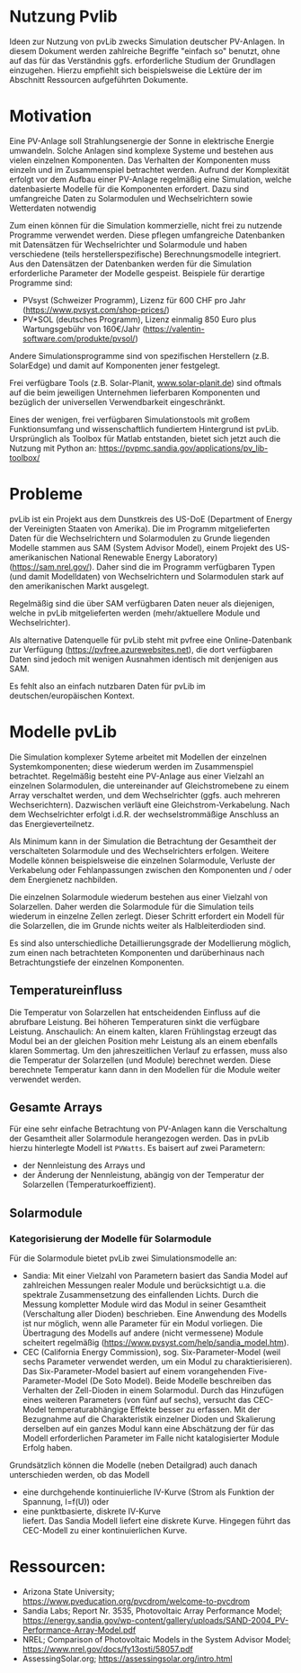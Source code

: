 # Nutzung Pvlib
Ideen zur Nutzung von pvLib zwecks Simulation deutscher PV-Anlagen. In diesem Dokument werden zahlreiche Begriffe "einfach so" benutzt, ohne auf das für das Verständnis ggfs. erforderliche Studium der Grundlagen einzugehen. Hierzu empfiehlt sich beispielsweise die Lektüre der im Abschnitt Ressourcen aufgeführten Dokumente.

# Motivation
Eine PV-Anlage soll Strahlungsenergie der Sonne in elektrische Energie umwandeln. Solche Anlagen sind komplexe Systeme und bestehen aus vielen einzelnen Komponenten. Das Verhalten der Komponenten muss einzeln und im Zusammenspiel betrachtet werden. Aufrund der Komplexität erfolgt vor dem Aufbau einer PV-Anlage regelmäßig eine Simulation, welche datenbasierte Modelle für die Komponenten erfordert. Dazu sind umfangreiche Daten zu Solarmodulen und Wechselrichtern sowie Wetterdaten notwendig

Zum einen können für die Simulation kommerzielle, nicht frei zu nutzende Programme verwendet werden. Diese pflegen umfangreiche Datenbanken mit Datensätzen für Wechselrichter und Solarmodule und haben verschiedene (teils herstellerspezifische) Berechnungsmodelle integriert. Aus den Datensätzen der Datenbanken werden für die Simulation erforderliche Parameter der Modelle gespeist. Beispiele für derartige Programme sind:
- PVsyst (Schweizer Programm), Lizenz für 600 CHF pro Jahr (https://www.pvsyst.com/shop-prices/)
- PV\*SOL (deutsches Programm), Lizenz einmalig 850 Euro plus Wartungsgebühr von 160€/Jahr (https://valentin-software.com/produkte/pvsol/)  

Andere Simulationsprogramme sind von spezifischen Herstellern (z.B. SolarEdge) und damit auf Komponenten jener festgelegt. 

Frei verfügbare Tools (z.B. Solar-Planit, www.solar-planit.de) sind oftmals auf die beim jeweiligen Unternehmen lieferbaren Komponenten und bezüglich der universellen Verwendbarkeit eingeschränkt.

Eines der wenigen, frei verfügbaren Simulationstools mit großem Funktionsumfang und wissenschaftlich fundiertem Hintergrund ist pvLib. Ursprünglich als Toolbox für Matlab entstanden, bietet sich jetzt auch die Nutzung mit Python an: https://pvpmc.sandia.gov/applications/pv_lib-toolbox/

# Probleme
pvLib ist ein Projekt aus dem Dunstkreis des US-DoE (Department of Energy der Vereinigten Staaten von Amerika). Die im Programm mitgelieferten Daten für die Wechselrichtern und Solarmodulen zu Grunde liegenden Modelle stammen aus SAM (System Advisor Model), einem Projekt des US-amerikanischen National Renewable Energy Laboratory) (https://sam.nrel.gov/). Daher sind die im Programm verfügbaren Typen (und damit Modelldaten) von Wechselrichtern und Solarmodulen stark auf den amerikanischen Markt ausgelegt.

Regelmäßig sind die über SAM verfügbaren Daten neuer als diejenigen, welche in pvLib mitgelieferten werden (mehr/aktuellere Module und Wechselrichter). 

Als alternative Datenquelle für pvLib steht mit pvfree eine Online-Datenbank zur Verfügung (https://pvfree.azurewebsites.net), die dort verfügbaren Daten sind jedoch mit wenigen Ausnahmen identisch mit denjenigen aus SAM.

Es fehlt also an einfach nutzbaren Daten für pvLib im deutschen/europäischen Kontext.

# Modelle pvLib
Die Simulation komplexer Syteme arbeitet mit Modellen der einzelnen Systemkomponenten; diese wiederum werden im Zusammenspiel betrachtet. Regelmäßig besteht eine PV-Anlage aus einer Vielzahl an einzelnen Solarmodulen, die untereinander auf Gleichstromebene zu einem Array verschaltet werden, und dem Wechselrichter (ggfs. auch mehreren Wechserichtern). Dazwischen verläuft eine Gleichstrom-Verkabelung. Nach dem Wechselrichter erfolgt i.d.R. der wechselstrommäßige Anschluss an das Energieverteilnetz. 

Als Minimum kann in der Simulation die Betrachtung der Gesamtheit der verschalteten Solarmodule und des Wechselrichters erfolgen. Weitere Modelle können beispielsweise die einzelnen Solarmodule, Verluste der Verkabelung oder Fehlanpassungen zwischen den Komponenten und / oder dem Energienetz nachbilden. 

Die einzelnen Solarmodule wiederum bestehen aus einer Vielzahl von Solarzellen. Daher werden die Solarmodule für die Simulation teils wiederum in einzelne Zellen zerlegt. Dieser Schritt erfordert ein Modell für die Solarzellen, die im Grunde nichts weiter als Halbleiterdioden sind. 

Es sind also unterschiedliche Detaillierungsgrade der Modellierung möglich, zum einen nach betrachteten Komponenten und darüberhinaus nach Betrachtungstiefe der einzelnen Komponenten.

## Temperatureinfluss
Die Temperatur von Solarzellen hat entscheidenden Einfluss auf die abrufbare Leistung. Bei höheren Temperaturen sinkt die verfügbare Leistung. Anschaulich: An einem kalten, klaren Frühlingstag erzeugt das Modul bei an der gleichen Position mehr Leistung als an einem ebenfalls klaren Sommertag. Um den jahreszeitlichen Verlauf zu erfassen, muss also die Temperatur der Solarzellen (und Module) berechnet werden. Diese berechnete Temperatur kann dann in den Modellen für die Module weiter verwendet werden.

## Gesamte Arrays
Für eine sehr einfache Betrachtung von PV-Anlagen kann die Verschaltung der Gesamtheit aller Solarmodule herangezogen werden. Das in pvLib hierzu hinterlegte Modell ist ```PVWatts```. Es baisert auf zwei Parametern:
- der Nennleistung des Arrays und 
- der Änderung der Nennleistung, abängig von der Temperatur der Solarzellen (Temperaturkoeffizient).

## Solarmodule 

###  Kategorisierung der Modelle für Solarmodule
Für die Solarmodule bietet pvLib zwei Simulationsmodelle an:
- Sandia: Mit einer Vielzahl von Parametern basiert das Sandia Model auf zahlreichen Messungen realer Module und berücksichtigt u.a. die spektrale Zusammensetzung des einfallenden Lichts. Durch die Messung kompletter Module wird das Modul in seiner Gesamtheit (Verschaltung aller Dioden) beschrieben. Eine Anwendung des Modells ist nur möglich, wenn alle Parameter für ein Modul vorliegen. Die Übertragung des Modells auf andere (nicht vermessene) Module scheitert regelmäßig (https://www.pvsyst.com/help/sandia_model.htm).
- CEC (California Energy Commission), sog. Six-Parameter-Model (weil sechs Parameter verwendet werden, um ein Modul zu charaktierisieren). Das Six-Parameter-Model basiert auf einem vorangehenden Five-Parameter-Model (De Soto Model). Beide Modelle beschreiben das Verhalten der Zell-Dioden in einem Solarmodul. Durch das Hinzufügen eines weiteren Parameters (von fünf auf sechs), versucht das CEC-Model temperaturabhängige Effekte besser zu erfassen. Mit der Bezugnahme auf die Charakteristik einzelner Dioden und Skalierung derselben auf ein ganzes Modul kann eine Abschätzung der für das Modell erforderlichen Parameter im Falle nicht katalogisierter Module Erfolg haben. 

Grundsätzlich können die Modelle (neben Detailgrad) auch danach unterschieden werden, ob das Modell
- eine durchgehende kontinuierliche IV-Kurve (Strom als Funktion der Spannung, I=f(U)) oder
- eine punktbasierte, diskrete IV-Kurve   
liefert. Das Sandia Modell liefert eine diskrete Kurve. Hingegen führt das CEC-Modell zu einer kontinuierlichen Kurve.


# Ressourcen:
- Arizona State University; https://www.pveducation.org/pvcdrom/welcome-to-pvcdrom 
- Sandia Labs; Report Nr. 3535, Photovoltaic Array Performance Model; https://energy.sandia.gov/wp-content/gallery/uploads/SAND-2004_PV-Performance-Array-Model.pdf
- NREL; Comparison of Photovoltaic Models in the System Advisor Model; https://www.nrel.gov/docs/fy13osti/58057.pdf
- AssessingSolar.org; https://assessingsolar.org/intro.html
